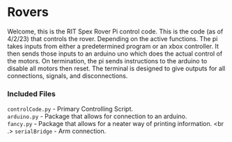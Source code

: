 # Rovers
Welcome, this is the RIT Spex Rover Pi control code. This is the code (as of 4/2/23) that controls the rover.
Depending on the active functions. The pi takes inputs from either a predetermined program or an xbox controller.
It then sends those inputs to an arduino uno which does the actual control of the motors.
On termination, the pi sends instructions to the arduino to disable all motors then reset.
The terminal is designed to give outputs for all connections, signals, and disconnections.

### Included Files
`controlCode.py` - Primary Controlling Script. <br />
`arduino.py` - Package that allows for connection to an arduino. <br />
`fancy.py` - Package that allows for a neater way of printing information. <br .>
`serialBridge` - Arm connection. <br />
